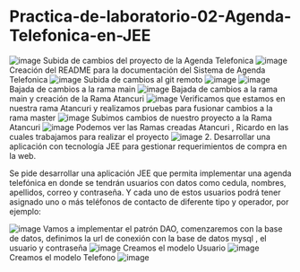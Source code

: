 # Practica-de-laboratorio-02-Agenda-Telefonica-en-JEE

![image](https://user-images.githubusercontent.com/49213346/118253314-6b547a00-b46f-11eb-9156-d73f2cd9c120.png)
Subida de cambios del proyecto de la Agenda Telefonica
![image](https://user-images.githubusercontent.com/49213346/118253407-83c49480-b46f-11eb-9e6f-b2e0d3c13c58.png)
Creación del README para la documentación del Sistema de Agenda Telefonica
![image](https://user-images.githubusercontent.com/49213346/118253471-95a63780-b46f-11eb-80cd-e6cc97ead621.png)
Subida de cambios al git remoto 
![image](https://user-images.githubusercontent.com/49213346/118253501-9d65dc00-b46f-11eb-86aa-4f022737ef6a.png)
![image](https://user-images.githubusercontent.com/49213346/118253519-a22a9000-b46f-11eb-85eb-e29e3ad90b91.png)
Bajada de cambios a la rama main
![image](https://user-images.githubusercontent.com/49213346/118253547-ac4c8e80-b46f-11eb-817b-407870f2d504.png)
Bajada de cambios a la rama main y creación de la Rama Atancuri 
![image](https://user-images.githubusercontent.com/49213346/118253578-b7072380-b46f-11eb-9e5a-4d99ee511853.png)
Verificamos que estamos en nuestra rama Atancuri y realizamos pruebas para fusionar cambios a la rama master
![image](https://user-images.githubusercontent.com/49213346/118253605-bec6c800-b46f-11eb-94d1-a857dbc2f648.png)
Subimos cambios de nuestro proyecto a la Rama Atancuri
![image](https://user-images.githubusercontent.com/49213346/118253636-c6866c80-b46f-11eb-908b-302c0aca2809.png)
Podemos ver las Ramas creadas Atancuri , Ricardo en las cuales trabajamos para realizar el proyecto
![image](https://user-images.githubusercontent.com/49213346/118253666-cedea780-b46f-11eb-8021-1e4dedde43dc.png)
2.	Desarrollar una aplicación con tecnología JEE para gestionar requerimientos de compra en la web. 

Se pide desarrollar una aplicación JEE que permita implementar una agenda telefónica en donde se tendrán usuarios con datos como cedula, nombres, apellidos, correo y contraseña. Y cada uno de estos usuarios podrá tener asignado uno o más teléfonos de contacto de diferente tipo y operador, por ejemplo:

![image](https://user-images.githubusercontent.com/49213346/118253713-db630000-b46f-11eb-9f52-c87d786d5cb9.png)
Vamos a implementar el patrón DAO, comenzaremos con la base de datos, definimos la url de conexión con la base de datos mysql , el usuario y contraseña
![image](https://user-images.githubusercontent.com/49213346/118253741-e1f17780-b46f-11eb-8e38-bf40b18438c7.png)
Creamos el modelo Usuario
![image](https://user-images.githubusercontent.com/49213346/118253771-ea49b280-b46f-11eb-8220-f02366ff9da6.png)
Creamos el modelo Telefono
![image](https://user-images.githubusercontent.com/49213346/118253801-f33a8400-b46f-11eb-8f33-eb1743a5ad91.png)
